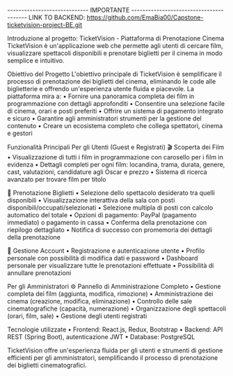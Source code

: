 ----------------------------- IMPORTANTE ---------------------------------------- 
LINK TO BACKEND: https://github.com/EmaBia00/Capstone-ticketvision-project-BE.git

Introduzione al progetto: TicketVision - Piattaforma di Prenotazione Cinema
TicketVision è un'applicazione web che permette agli utenti di cercare film, visualizzare spettacoli disponibili e prenotare biglietti per il cinema in modo semplice e intuitivo.

Obiettivo del Progetto
L'obiettivo principale di TicketVision è semplificare il processo di prenotazione dei biglietti del cinema, eliminando le code alle biglietterie e offrendo un'esperienza utente fluida e piacevole. La piattaforma mira a:
•	Fornire una panoramica completa dei film in programmazione con dettagli approfonditi
•	Consentire una selezione facile di cinema, orari e posti preferiti
•	Offrire un sistema di pagamento integrato e sicuro
•	Garantire agli amministratori strumenti per la gestione del contenuto
•	Creare un ecosistema completo che collega spettatori, cinema e gestori

Funzionalità Principali
Per gli Utenti (Guest e Registrati)
🎬 Scoperta dei Film
•	Visualizzazione di tutti i film in programmazione con carosello per i film in evidenza
•	Dettagli completi per ogni film: locandina, trama, durata, genere, cast, valutazioni, candidature agli Oscar e prezzo
•	Sistema di ricerca avanzato per trovare film per titolo

📅 Prenotazione Biglietti
•	Selezione dello spettacolo desiderato tra quelli disponibili
•	Visualizzazione interattiva della sala con posti disponibili/occupati/selezionati
•	Selezione multipla di posti con calcolo automatico del totale
•	Opzioni di pagamento: PayPal (pagamento immediato) o pagamento in cassa
•	Conferma della prenotazione con riepilogo dettagliato
•	Notifica di successo con promemoria dei dettagli della prenotazione

👤 Gestione Account
•	Registrazione e autenticazione utente
•	Profilo personale con possibilità di modifica dati e password
•	Dashboard personale per visualizzare tutte le prenotazioni effettuate
•	Possibilità di annullare prenotazioni

Per gli Amministratori
⚙ Pannello di Amministrazione Completo
•	Gestione completa dei film (aggiunta, modifica, rimozione)
•	Amministrazione dei cinema (creazione, modifica, eliminazione)
•	Controllo delle sale cinematografiche (capacità, numerazione)
•	Organizzazione degli spettacoli (orari, film, sale)
•	Gestione degli utenti registrati

Tecnologie utilizzate
•	Frontend: React.js, Redux, Bootstrap
•	Backend: API REST (Spring Boot), autenticazione JWT
•	Database: PostgreSQL

TicketVision offre un'esperienza fluida per gli utenti e strumenti di gestione efficienti per gli amministratori, semplificando il processo di prenotazione dei biglietti cinematografici.
